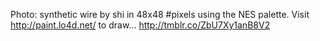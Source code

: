 Photo: synthetic wire by shi in 48x48 #pixels using the NES palette. Visit http://paint.lo4d.net/ to draw... http://tmblr.co/ZbU7Xy1anB8V2
